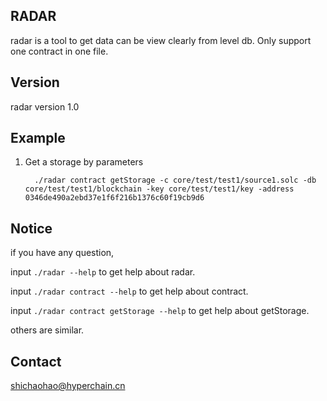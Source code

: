 RADAR
---

radar is a tool to get data can be view clearly from level db. Only support one contract in one file.

Version
---

radar version 1.0


Example
---

1. Get a storage by parameters

		 ./radar contract getStorage -c core/test/test1/source1.solc -db core/test/test1/blockchain -key core/test/test1/key -address 0346de490a2ebd37e1f6f216b1376c60f19cb9d6

Notice
---
if you have any question,

input `./radar --help` to get help about radar.

input `./radar contract --help` to get help about contract.

input `./radar contract getStorage --help` to get help about getStorage.

others are similar.

Contact
---
shichaohao@hyperchain.cn